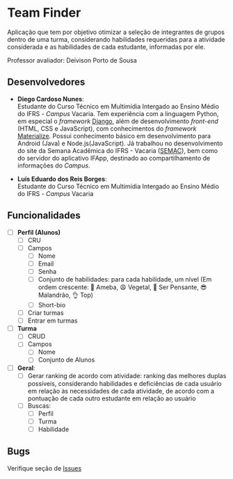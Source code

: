 # Team Finder

Aplicação que tem por objetivo otimizar a seleção de integrantes de grupos dentro de uma turma, considerando habilidades requeridas para a atividade considerada e as habilidades de cada estudante, informadas por ele.

Professor avaliador: Deivison Porto de Sousa

## Desenvolvedores

- **Diego Cardoso Nunes**: \
Estudante do Curso Técnico em Multimídia Intergado ao Ensino Médio do IFRS - _Campus_ Vacaria. Tem experiência com a linguagem Python, em especial o _framework_ [Django](https://www.djangoproject.com/), além de desenvolvimento _front-end_ (HTML, CSS e JavaScript), com conhecimentos do _framework_ [Materialize](https://materializecss.com/). Possui conhecimento básico em desenvolvimento para Android (Java) e Node.js(JavaScript). Já trabalhou no desenvolvimento do site da Semana Acadêmica do IFRS - Vacaria ([SEMAC](semac.vacaria.ifrs.edu.br)), bem como do servidor do aplicativo IFApp, destinado ao compartilhamento de informações do _Campus_. 

- **Luís Eduardo dos Reis Borges**: \
Estudante do Curso Técnico em Multimídia Intergado ao Ensino Médio do IFRS - _Campus_ Vacaria

## Funcionalidades
- [ ] **Perfil (Alunos)**
  - [ ] CRU
  - [ ] Campos
    - [ ] Nome
    - [ ] Email
    - [ ] Senha
    - [ ] Conjunto de habilidades: para cada habilidade, um nível (Em ordem crescente: 🦠 Ameba, 😩 Vegetal, 🤔 Ser Pensante, 😎 Malandrão, 👌 Top)
    - [ ] Short-bio
  - [ ] Criar turmas
  - [ ] Entrar em turmas

- [ ] **Turma**
  - [ ] CRUD
  - [ ] Campos
    - [ ] Nome
    - [ ] Conjunto de Alunos

- [ ] **Geral**:
  - [ ] Gerar ranking de acordo com atividade: ranking das melhores duplas possíveis, considerando habilidades e deficiências de cada usuário em relação às necessidades de cada atividade, de acordo com a pontuação de cada outro estudante em relação ao usuário
  - [ ] Buscas:
    - [ ] Perfil
    - [ ] Turma
    - [ ] Habilidade

## Bugs
Verifique seção de [Issues](https://github.com/ifrs-alunos/team_finder/issues)
